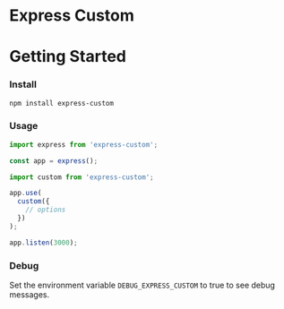 # Express Custom

# Getting Started

### Install

```bash
npm install express-custom
```

### Usage

```ts
import express from 'express-custom';

const app = express();

import custom from 'express-custom';

app.use(
  custom({
    // options
  })
);

app.listen(3000);
```

### Debug

Set the environment variable `DEBUG_EXPRESS_CUSTOM` to true to see debug messages.
